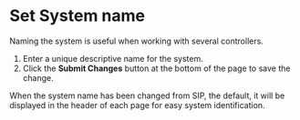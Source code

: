 # Set System name

Naming the system is useful when working with several controllers.

1.  Enter a unique descriptive name for the system.
2.  Click the **Submit Changes** button at the bottom of the page to save the change.

When the system name has been changed from SIP, the default, it will be displayed in the header of each page for easy system identification.

